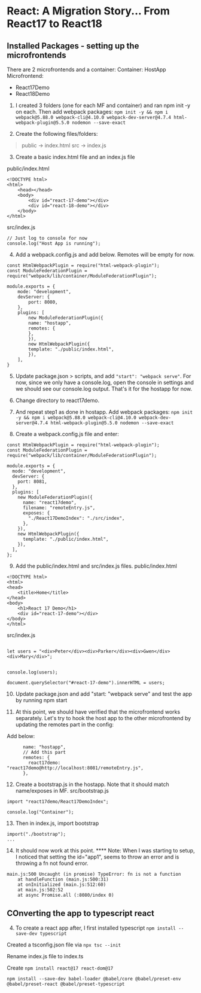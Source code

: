 # React: A Migration Story... From React17 to React18


## Installed Packages - setting up the microfrontends
There are 2 microfrontends and a container:
Container: HostApp
Microfrontend: 
- React17Demo
- React18Demo

1. I created 3 folders (one for each MF and container) and ran npm init -y on each.
Then add webpack packages:
`npm init -y && npm i webpack@5.88.0 webpack-cli@4.10.0 webpack-dev-server@4.7.4 html-webpack-plugin@5.5.0 nodemon --save-exact`

2. Create the following files/folders:
> public -> index.html
> src -> index.js

3. Create a basic index.html file and an index.js file

public/index.html
```
<!DOCTYPE html>
<html>
    <head></head>
    <body>
        <div id="react-17-demo"></div>
        <div id="react-18-demo"></div>
    </body>
</html>
```
src/index.js
```
// Just log to console for now
console.log("Host App is running");
```

4. Add a webpack.config.js and add below. Remotes will be empty for now.
```
const HtmlWebpackPlugin = require("html-webpack-plugin");
const ModuleFederationPlugin = require("webpack/lib/container/ModuleFederationPlugin");

module.exports = {
    mode: "development",
    devServer: {
        port: 8080,
    },
    plugins: [
        new ModuleFederationPlugin({
        name: "hostapp",
        remotes: {
        },
        }),
        new HtmlWebpackPlugin({
        template: "./public/index.html",
        }),
    ],
}
```

5. Update package.json > scripts, and add `"start": "webpack serve"`. For now, since we only have a console.log, open the console in settings and we should see our console.log output. That's it for the hostapp for now.

6. Change directory to react17demo.

7. And repeat step1 as done in hostapp. Add webpack packages:
`npm init -y && npm i webpack@5.88.0 webpack-cli@4.10.0 webpack-dev-server@4.7.4 html-webpack-plugin@5.5.0 nodemon --save-exact`

8. Create a webpack.config.js file and enter:
```
const HtmlWebpackPlugin = require("html-webpack-plugin");
const ModuleFederationPlugin = require("webpack/lib/container/ModuleFederationPlugin");

module.exports = {
  mode: "development",
  devServer: {
    port: 8081,
  },
  plugins: [
    new ModuleFederationPlugin({
      name: "react17demo",
      filename: "remoteEntry.js",
      exposes: {
        "./React17DemoIndex": "./src/index",
      },
    }),
    new HtmlWebpackPlugin({
      template: "./public/index.html",
    }),
  ],
};
```

9. Add the public/index.html and src/index.js files. 
public/index.html
```
<!DOCTYPE html>
<html>
<head>
    <title>Home</title>
</head>
<body>
    <h1>React 17 Demo</h1>
    <div id="react-17-demo"></div>
</body>
</html>
```
src/index.js
```

let users = "<div>Peter</div><div>Parker</div><div>Gwen</div><div>Mary</div>";


console.log(users);

document.querySelector("#react-17-demo").innerHTML = users;
```

10. Update package.json and add "start: "webpack serve" and test the app by running npm start

11. At this point, we should have verified that the microfrontend works separately. Let's try
to hook the host app to the other microfrontend by updating the remotes part in the config:

Add below:
```
      name: "hostapp",
      // Add this part
      remotes: {
        react17demo: "react17demo@http://localhost:8081/remoteEntry.js",
      },
```

12. Create a bootstrap.js in the hostapp. Note that it should match name/exposes in MF.
src/bootstrap.js
```
import "react17demo/React17DemoIndex";

console.log("Container");

```
13. Then in index.js, import bootstrap
```
import("./bootstrap");
...
```

14. It should now work at this point. 
**** Note: When I was starting to setup, I noticed that setting the id="app1", seems to throw an error and is throwing a fn not found error.

```
main.js:500 Uncaught (in promise) TypeError: fn is not a function
    at handleFunction (main.js:500:31)
    at onInitialized (main.js:512:60)
    at main.js:502:52
    at async Promise.all (:8080/index 0)
```

## COnverting the app to typescript react

4. To create a react app after, I first installed typescript
`npm install --save-dev typescript`

Created a tsconfig.json file via `npx tsc --init`

Rename index.js file to index.ts

Create
`npm install react@17 react-dom@17`

`npm install --save-dev babel-loader @babel/core @babel/preset-env @babel/preset-react @babel/preset-typescript`